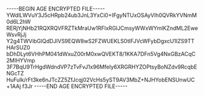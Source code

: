 -----BEGIN AGE ENCRYPTED FILE-----
YWdlLWVuY3J5cHRpb24ub3JnL3YxCi0+IFgyNTUxOSAyVlh0QVRkYVNmM0d6L2hW
RERjYjNHb21RQXRQVFRZTkMraUw1RFlxRGlJCmsyWWxWYmlKZndML2EweWsvRjJj
Y2g4TWVibGlQdDJlVS9EQW8wS2FZWUEKLS0tIFJVcWFybDgxcU1IZS9TTHArSUZ0
bDhDLyt6VHhPM041dWxuZ00rM0xwQVEKT8/1KKA7DFn5Vg4NxGBzACqC2MIHYVmp
3F7BqU9TrHgdWdndVP7zTvFvJ1x96MfeIy6XRGRHYZOPtsyBoNZdv9RcqbENGcTZ
HuFulk/rFt3ke6nJTcZZ5ZfJcqj02VcHs5yST9AV3MbZ+NJHYobENSUnwUC+1AAj
f3Jr
-----END AGE ENCRYPTED FILE-----
